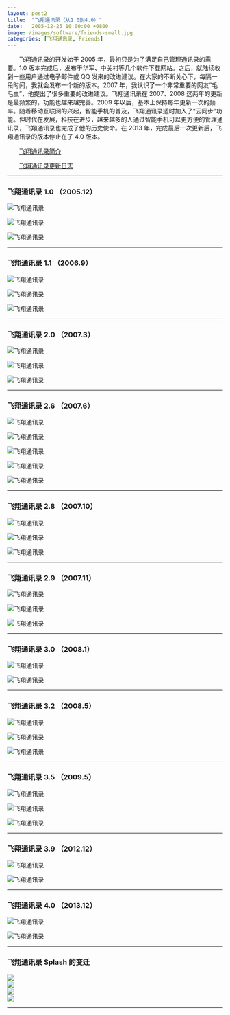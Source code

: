 ```yaml
---
layout: post2
title:  "飞翔通讯录（从1.0到4.0）"
date:   2005-12-25 10:00:00 +0800
image: /images/software/friends-small.jpg
categories: [飞翔通讯录, Friends]
---
```


　　飞翔通讯录的开发始于 2005 年，最初只是为了满足自己管理通讯录的需要。1.0 版本完成后，发布于华军、中关村等几个软件下载网站。之后，就陆续收到一些用户通过电子邮件或 QQ 发来的改进建议。在大家的不断关心下，每隔一段时间，我就会发布一个新的版本。2007 年，我认识了一个非常重要的网友“毛毛虫”，他提出了很多重要的改进建议。飞翔通讯录在 2007、2008 这两年的更新是最频繁的，功能也越来越完善。2009 年以后，基本上保持每年更新一次的频率。随着移动互联网的兴起，智能手机的普及，飞翔通讯录适时加入了“云同步”功能。但时代在发展，科技在进步，越来越多的人通过智能手机可以更方便的管理通讯录，飞翔通讯录也完成了他的历史使命。在 2013 年，完成最后一次更新后，飞翔通讯录的版本停止在了 4.0 版本。

　　[飞翔通讯录简介](https://www.ihonux.com/%E5%8A%9E%E5%85%AC/friends/)

　　[飞翔通讯录更新日志](https://www.ihonux.com/docs/friends-update/)

------

<h3>飞翔通讯录 1.0 （2005.12）</h3>

![飞翔通讯录]({{site.baseurl}}/images/software/Friends-V1_0_1-01.jpg)

![飞翔通讯录]({{site.baseurl}}/images/software/Friends-V1_0_1-02.jpg)

![飞翔通讯录]({{site.baseurl}}/images/software/Friends-V1_0_1-03.jpg)

------

<h3>飞翔通讯录 1.1 （2006.9）</h3>

![飞翔通讯录]({{site.baseurl}}/images/software/Friends-V1_1_3-01.jpg)

![飞翔通讯录]({{site.baseurl}}/images/software/Friends-V1_1_3-02.jpg)

![飞翔通讯录]({{site.baseurl}}/images/software/Friends-V1_1_3-03.jpg)

------

<h3>飞翔通讯录 2.0 （2007.3）</h3>

![飞翔通讯录]({{site.baseurl}}/images/software/Friends-V2_0_2-01.jpg)

![飞翔通讯录]({{site.baseurl}}/images/software/Friends-V2_0_2-02.jpg)

![飞翔通讯录]({{site.baseurl}}/images/software/Friends-V2_0_2-03.jpg)

------

<h3>飞翔通讯录 2.6 （2007.6）</h3>

![飞翔通讯录]({{site.baseurl}}/images/software/Friends-V2_6_2007_611-01.jpg)

![飞翔通讯录]({{site.baseurl}}/images/software/Friends-V2_6_2007_611-02.jpg)

![飞翔通讯录]({{site.baseurl}}/images/software/Friends-V2_6_2007_611-03.jpg)

![飞翔通讯录]({{site.baseurl}}/images/software/Friends-V2_6_2007_611-04.jpg)

![飞翔通讯录]({{site.baseurl}}/images/software/Friends-V2_6_2007_611-05.jpg)

------

<h3>飞翔通讯录 2.8 （2007.10）</h3>

![飞翔通讯录]({{site.baseurl}}/images/software/Friends-V2_8_2007_1010-01.jpg)

![飞翔通讯录]({{site.baseurl}}/images/software/Friends-V2_8_2007_1010-02.jpg)

![飞翔通讯录]({{site.baseurl}}/images/software/Friends-V2_8_2007_1010-03.jpg)

------

<h3>飞翔通讯录 2.9 （2007.11）</h3>

![飞翔通讯录]({{site.baseurl}}/images/software/Friends-V2_9_2007_1101-01.jpg)

![飞翔通讯录]({{site.baseurl}}/images/software/Friends-V2_9_2007_1101-02.jpg)

![飞翔通讯录]({{site.baseurl}}/images/software/Friends-V2_9_2007_1101-03.jpg)

------

<h3>飞翔通讯录 3.0 （2008.1）</h3>

![飞翔通讯录]({{site.baseurl}}/images/software/Friends-V3_0_2008_109-01.jpg)

![飞翔通讯录]({{site.baseurl}}/images/software/Friends-V3_0_2008_109-02.jpg)

------

<h3>飞翔通讯录 3.2 （2008.5）</h3>

![飞翔通讯录]({{site.baseurl}}/images/software/Friends-V3_2_2008_522-01.jpg)

![飞翔通讯录]({{site.baseurl}}/images/software/Friends-V3_2_2008_522-02.jpg)

![飞翔通讯录]({{site.baseurl}}/images/software/Friends-V3_2_2008_522-03.jpg)

------

<h3>飞翔通讯录 3.5 （2009.5）</h3>

![飞翔通讯录]({{site.baseurl}}/images/software/Friends-V3_5_2009_501-01.jpg)

![飞翔通讯录]({{site.baseurl}}/images/software/Friends-V3_5_2009_501-02.jpg)

![飞翔通讯录]({{site.baseurl}}/images/software/Friends-V3_5_2009_501-03.jpg)

------

<h3>飞翔通讯录 3.9 （2012.12）</h3>

![飞翔通讯录]({{site.baseurl}}/images/software/Friends-V3_9_2012_1212-01.jpg)

![飞翔通讯录]({{site.baseurl}}/images/software/Friends-V3_9_2012_1212-02.jpg)

------

<h3>飞翔通讯录 4.0 （2013.12）</h3>

![飞翔通讯录]({{site.baseurl}}/images/software/Friends-V4_0_2013_1226-01.jpg)

![飞翔通讯录]({{site.baseurl}}/images/software/Friends-V4_0_2013_1226-02.jpg)

------

<h3>飞翔通讯录 Splash 的变迁</h3>

<div class="row">
    <div class="col-md-6">
        <a href="{{site.baseurl}}/images/software/Friends-Logo-V2_5.png" target="_blank">
            <img class="thumbnail" src="{{site.baseurl}}/images/software/Friends-Logo-V2_5.png">
        </a>
    </div>
    <div class="col-md-6">
        <a href="{{site.baseurl}}/images/software/Friends-Logo-V3_2.png" target="_blank">
            <img class="thumbnail" src="{{site.baseurl}}/images/software/Friends-Logo-V3_2.png">
        </a>
    </div>
</div>
<div class="row">
    <div class="col-md-6">
        <a href="{{site.baseurl}}/images/software/Friends-Logo-V3_9.png" target="_blank">
            <img class="thumbnail" src="{{site.baseurl}}/images/software/Friends-Logo-V3_9.png">
        </a>
    </div>
    <div class="col-md-6">
        <a href="{{site.baseurl}}/images/software/Friends-Logo-V4_0.png" target="_blank">
            <img class="thumbnail" src="{{site.baseurl}}/images/software/Friends-Logo-V4_0.png">
        </a>
    </div>
</div>

------
